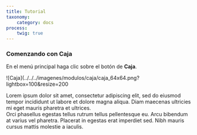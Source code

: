 ```yaml
---
title: Tutorial
taxonomy:
    category: docs
process:
	twig: true
---
```


### Comenzando con Caja

En el menú principal haga clic sobre el botón de <b>Caja</b>.

![Caja](../../../imagenes/modulos/caja/caja_64x64.png?lightbox=100&resize=200

Lorem ipsum dolor sit amet, consectetur adipiscing elit, sed do eiusmod tempor incididunt ut labore et dolore magna aliqua. Diam maecenas ultricies mi eget mauris pharetra et ultrices. 
<br/>
Orci phasellus egestas tellus rutrum tellus pellentesque eu. Arcu bibendum at varius vel pharetra. Placerat in egestas erat imperdiet sed. Nibh mauris cursus mattis molestie a iaculis.
